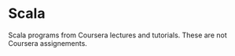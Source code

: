 Scala
=====

Scala programs from Coursera lectures and tutorials. These are not Coursera assignements.
